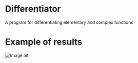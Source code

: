 # Differentiator
A program for differentiating elementary and complex functions
# Example of results
![Image alt](https://github.com/SokolovVadim/Differentiator/blob/master/Level%207.jpeg)
